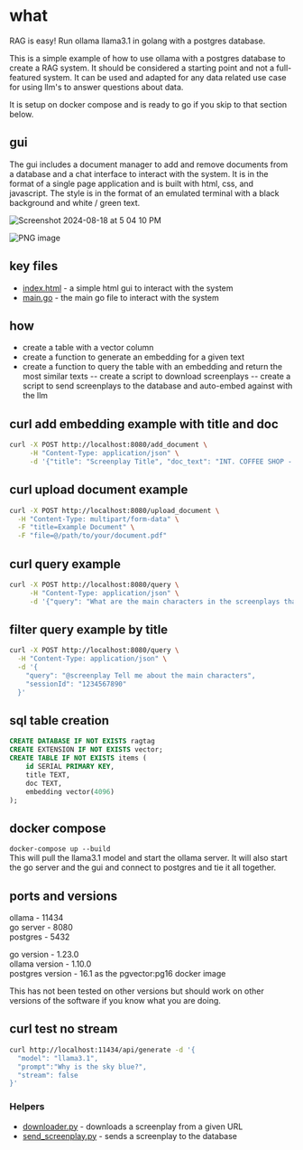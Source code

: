 # what

RAG is easy! Run ollama llama3.1 in golang with a postgres database.

This is a simple example of how to use ollama with a postgres database to create a RAG system. It should be considered a starting point and not a full-featured system. It can be used and adapted for any data related use case for using llm's to answer questions about data.

It is setup on docker compose and is ready to go if you skip to that section below.

## gui

The gui includes a document manager to add and remove documents from a database and a chat interface to interact with the system. It is in the format of a single page application and is built with html, css, and javascript. The style is in the format of an emulated terminal with a black background and white / green text.

![Screenshot 2024-08-18 at 5 04 10 PM](https://github.com/user-attachments/assets/ea0b8b04-2dba-4e5c-88fd-037fe296be87)

![PNG image](https://github.com/user-attachments/assets/da8a5c78-7365-459d-9f69-76956dc276df)

## key files

- [index.html](index.html) - a simple html gui to interact with the system
- [main.go](main.go) - the main go file to interact with the system

## how

- create a table with a vector column
- create a function to generate an embedding for a given text
- create a function to query the table with an embedding and return the most similar texts
-- create a script to download screenplays
-- create a script to send screenplays to the database and auto-embed against with the llm

## curl add embedding example with title and doc

```bash
curl -X POST http://localhost:8080/add_document \
     -H "Content-Type: application/json" \
     -d '{"title": "Screenplay Title", "doc_text": "INT. COFFEE SHOP - DAY\n\nJANE, 30s, sits at a corner table, typing furiously on her laptop. The cafe buzzes with quiet conversation.\n\nJOHN, 40s, enters, scanning the room. He spots Jane and approaches.\n\nJOHN\nMind if I join you?\n\nJane looks up, startled."}'
```

## curl upload document example

```bash
curl -X POST http://localhost:8080/upload_document \
  -H "Content-Type: multipart/form-data" \
  -F "title=Example Document" \
  -F "file=@/path/to/your/document.pdf"
```

## curl query example

```bash
curl -X POST http://localhost:8080/query \
     -H "Content-Type: application/json" \
     -d '{"query": "What are the main characters in the screenplays that are in the coffeeshop?"}'
```

## filter query example by title

```bash
curl -X POST http://localhost:8080/query \
  -H "Content-Type: application/json" \
  -d '{
    "query": "@screenplay Tell me about the main characters",
    "sessionId": "1234567890"
  }'
```

## sql table creation

```sql
CREATE DATABASE IF NOT EXISTS ragtag
CREATE EXTENSION IF NOT EXISTS vector;
CREATE TABLE IF NOT EXISTS items (
    id SERIAL PRIMARY KEY,
    title TEXT,
    doc TEXT,
    embedding vector(4096)
);
```

## docker compose

`docker-compose up --build`  
This will pull the llama3.1 model and start the ollama server. It will also start the go server and the gui and connect to postgres and tie it all together.

## ports and versions

ollama - 11434  
go server - 8080  
postgres - 5432  

go version - 1.23.0  
ollama version - 1.10.0  
postgres version - 16.1 as the pgvector:pg16 docker image

This has not been tested on other versions but should work on other versions of the software if you know what you are doing.

## curl test no stream

```bash
curl http://localhost:11434/api/generate -d '{
  "model": "llama3.1",
  "prompt":"Why is the sky blue?",
  "stream": false
}'
```

### Helpers

- [downloader.py](screenplays/downloader.py) - downloads a screenplay from a given URL
- [send_screenplay.py](screenplays/send_screenplay.py) - sends a screenplay to the database
